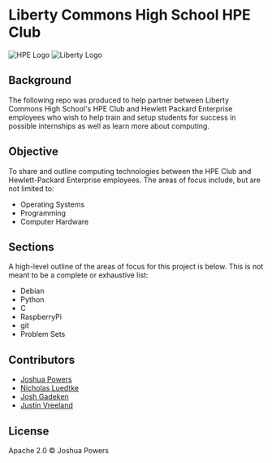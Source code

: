 # Liberty Commons High School HPE Club

![HPE Logo](https://raw.githubusercontent.com/hpe-linux/liberty/master/img/logo_hpe.png "HPE logo")
![Liberty Logo](https://raw.githubusercontent.com/hpe-linux/liberty/master/img/logo_liberty.png "Liberty Commons High School logo")

## Background
The following repo was produced to help partner between Liberty Commons High School's HPE Club and Hewlett Packard Enterprise employees who wish to help train and setup students for success in possible internships as well as learn more about computing.

## Objective
To share and outline computing technologies between the HPE Club and Hewlett-Packard Enterprise employees. The areas of focus include, but are not limited to:

* Operating Systems
* Programming
* Computer Hardware

## Sections
A high-level outline of the areas of focus for this project is below. This is not meant to be a complete or exhaustive list:

* Debian
* Python
* C
* RaspberryPi
* git
* Problem Sets

## Contributors
* [Joshua Powers](https://github.com/powersj/)
* [Nicholas Luedtke](https://github.com/nluedtke)
* [Josh Gadeken](https://github.com/process1183)
* [Justin Vreeland](https://github.com/justinvreeland)

## License
Apache 2.0 &copy; Joshua Powers
